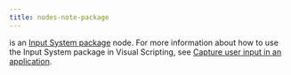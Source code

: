 ```yaml
---
title: nodes-note-package
---
```


is an [Input System package](https://docs.unity3d.com/Packages/com.unity.inputsystem@latest) node. For more information
about how to use the Input System package in Visual Scripting,
see [Capture user input in an application](../../vs-capture-player-input.md).